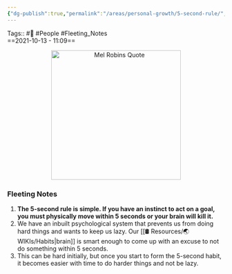 ```yaml
---
{"dg-publish":true,"permalink":"/areas/personal-growth/5-second-rule/","dgPassFrontmatter":true,"noteIcon":"3","created":"2023-11-14T21:08:40.350+05:30","updated":"2024-03-07T05:52:47.992+05:30"}
---
```


Tags:: #🌱  #People #Fleeting_Notes  
==2021-10-13 - 11:09==

<center><img style="width:300px;"src="https://external-content.duckduckgo.com/iu/?u=https%3A%2F%2Fyt3.ggpht.com%2Fa-%2FAN66SAxHZiA5nbgkgg7lPcK1ujy1qpJdbggu6IdVQQ%3Ds900-mo-c-c0xffffffff-rj-k-no&f=1&nofb=1&ipt=3ccc0169ae5c8327c853a8356159ea7ae691f916e93f012c3d659588b98d014c&ipo=images" alt="Mel Robins Quote"></center>

### Fleeting Notes
1. **The 5-second rule is simple. If you have an instinct to act on a goal, you must physically move within 5 seconds or your brain will kill it.**
2. We have an inbuilt psychological system that prevents us from doing hard things and wants to keep us lazy. Our [[🛢️ Resources/🌏 WIKIs/Habits\|brain]] is smart enough to come up with an excuse to not do something within 5 seconds.
3. This can be hard initially, but once you start to form the 5-second habit, it becomes easier with time to do harder things and not be lazy.